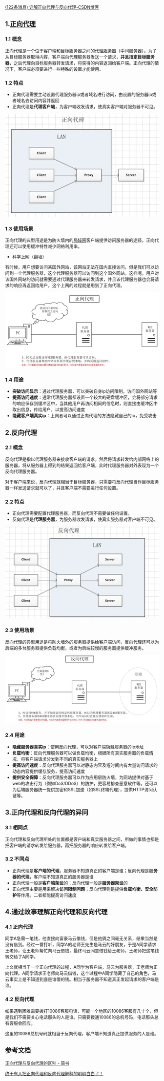 [(122条消息) 详解正向代理与反向代理-CSDN博客](https://blog.csdn.net/Dax1_/article/details/124652162?ops_request_misc=%257B%2522request%255Fid%2522%253A%2522167793213216800184122948%2522%252C%2522scm%2522%253A%252220140713.130102334..%2522%257D&request_id=167793213216800184122948&biz_id=0&utm_medium=distribute.pc_search_result.none-task-blog-2~all~top_positive~default-1-124652162-null-null.142^v73^insert_down3,201^v4^add_ask,239^v2^insert_chatgpt&utm_term=%E5%8F%8D%E5%90%91%E4%BB%A3%E7%90%86&spm=1018.2226.3001.4187)

## 1.[正向代理](https://so.csdn.net/so/search?q=%E6%AD%A3%E5%90%91%E4%BB%A3%E7%90%86&spm=1001.2101.3001.7020)

### 1.1 概念

正向代理是一个位于客户端和目标服务器之间的[代理服务器](https://so.csdn.net/so/search?q=%E4%BB%A3%E7%90%86%E6%9C%8D%E5%8A%A1%E5%99%A8&spm=1001.2101.3001.7020)（中间服务器）。为了从目标服务器取得内容，客户端向代理服务器发送一个请求，**并且指定目标服务器**，之后代理向目标服务器转发请求，将获得的内容返回给客户端。正向代理的情况下，客户端必须要进行一些特殊的设置才能使用。

### 1.2 特点

-   正向代理需要主动设置代理服务器ip或者域名进行访问，由设置的服务器ip或者域名去访问内容并返回
-   正向代理是**代理客户端**，为客户端收发请求，使真实客户端对服务器不可见。

![在这里插入图片描述](%E8%AF%A6%E8%A7%A3%E6%AD%A3%E5%90%91%E4%BB%A3%E7%90%86%E4%B8%8E%E5%8F%8D%E5%90%91%E4%BB%A3%E7%90%86.assets/47a23a3b43944d39a8911d5fedcec043.png)

### 1.3 使用场景

正向代理的典型用途是为防火墙内的[局域网](https://so.csdn.net/so/search?q=%E5%B1%80%E5%9F%9F%E7%BD%91&spm=1001.2101.3001.7020)客户端提供访问服务器的途径，正向代理还可以使用缓冲特性减少网络利用率。

-   科学上网（翻墙）

有时候，用户想要访问某国外网站，该网站无法在国内直接访问，但是我们可以访问到一个代理服务器，这个代理服务器可以访问到这个国外网站。这样呢，用户对该国外网站的访问就需要通过代理服务器来转发请求，并且该代理服务器也会将请求的响应再返回给用户。这个上网的过程就是用到了正向代理。

![在这里插入图片描述](%E8%AF%A6%E8%A7%A3%E6%AD%A3%E5%90%91%E4%BB%A3%E7%90%86%E4%B8%8E%E5%8F%8D%E5%90%91%E4%BB%A3%E7%90%86.assets/9fff8ace5eba48d193cdf7d104eba629.png)

### 1.4 用途

-   **突破访问显示**：通过代理服务器，可以突破自身ip访问限制，访问国外网站等
-   **提高访问速度**：通常代理服务器都设置一个较大的硬盘缓冲区，会将部分请求的响应保存到缓冲区中，当其他用户再访问相同的信息时，则直接由缓冲区中取出信息，传给用户，以提高访问速度
-   **隐藏客户端真实ip**：上网者可以通过正向代理的方法隐藏自己的ip，免受攻击

## 2.反向代理

### 2.1 概念

反向代理是指以代理服务器来接收客户端的请求，然后将请求转发给内部网络上的服务器，将从服务器上得到的结果返回给客户端，此时代理服务器对外表现为一个反向代理服务器。

对于客户端来说，反向代理就相当于目标服务器，只需要将反向代理当作目标服务器一样发送请求就可以了，并且客户端不需要进行任何设置。

### 2.2 特点

-   正向代理需要配置代理服务器，而反向代理不需要做任何设置。
-   反向代理是**代理服务器**，为服务器收发请求，使真实服务器对客户端不可见。

![在这里插入图片描述](%E8%AF%A6%E8%A7%A3%E6%AD%A3%E5%90%91%E4%BB%A3%E7%90%86%E4%B8%8E%E5%8F%8D%E5%90%91%E4%BB%A3%E7%90%86.assets/e93b8af934b14b769644ebdb94d142ed.png)

### 2.3 使用场景

反向代理的典型用途是将防火墙外的服务器提供给客户端访问，反向代理还可以为后端的多台服务器提供负载均衡，或者为后端较慢的服务器提供缓冲服务。

![在这里插入图片描述](%E8%AF%A6%E8%A7%A3%E6%AD%A3%E5%90%91%E4%BB%A3%E7%90%86%E4%B8%8E%E5%8F%8D%E5%90%91%E4%BB%A3%E7%90%86.assets/14e38ed5ee064d8ab0b08655950646b9.png)

### 2.4 用途

-   **隐藏服务器真实ip**：使用反向代理，可以对客户端隐藏服务器的ip地址
-   **负载均衡**：反向代理服务器可以做负载均衡，根据所有真实服务器的负载情况，将客户端请求分发到不同的真实服务器上
-   **提高访问速度**：反向代理服务器可以对静态内容及短时间内有大量访问请求的动态内容提供缓存服务，提高访问速度
-   **提供安全保障**：反向代理服务器可以作为应用层防火墙，为网站提供对基于web的攻击行为（例如DoS/DDoS）的防护，更容易排查恶意软件等。还可以为后端服务器统一提供加密和SSL加速（如SSL终端代理），提供HTTP访问认证等。

## 3.正向代理和反向代理的异同

### 3.1 相同点

正向代理和反向代理所处的位置都是客户端和真实服务器之间，所做的事情也都是把客户端的请求转发给服务器，再把服务器的响应转发给客户端。

### 3.2 不同点

-   正向代理是**客户端的代理**，服务器不知道真正的客户端是谁；反向代理是服**务器的代理**，客户端不知道真正的服务器是谁
-   正向代理一般是**客户端架设**的；反向代理一般是**服务器架设**的
-   正向代理主要是用来解决**访问限制问题**；反向代理则是提供**负载均衡、安全防护**等作用。二者都能提高访问速度

## 4.通过故事理解正向代理和反向代理

### 4.1 正向代理

同学A急需一笔钱，他直接向富豪马云借钱，但是他俩之间毫无关系，结果当然是没有借到。经过一番打听，同学A的老师王先生是马云的好朋友，于是A同学请求王老师，让王老师帮忙向马云借钱，最终马云同意借钱给王老师，王老师把这笔钱转交给了A同学。

上文就相当于一个正向代理的过程，A同学为客户端，马云为服务器，王老师为正向代理。A同学请求王老师向马云借钱，这个过程中A同学隐藏了自己的角色，马云事实上是不知道到底是谁借的钱。相当于服务器不知道真正发起请求的客户端是谁。

### 4.2 反向代理

如果遇到困难需要拨打10086客服电话，可能一个地区的10086客服有几十个，但是我们不需要关心电话那头的人是谁。只需要拨通10086的总机号码，电话那头总有客服会回应。

这里的10086总机号码就相当于反向代理，客户端不知道真正提供服务的人是谁。

## 参考文档

[正向代理与反向代理的区别 - 简书](https://juejin.cn/post/6844904064266960903#heading-8)

[终于有人把正向代理和反向代理解释的明明白白了！](https://cloud.tencent.com/developer/article/1418457)